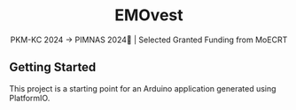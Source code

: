 <h1 align="center">
  EMOvest
</h1>
<p align="center"> PKM-KC 2024 -> PIMNAS 2024👀 | Selected Granted Funding from MoECRT</p>

## Getting Started

This project is a starting point for an Arduino application generated using PlatformIO.
